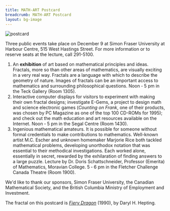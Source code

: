 ```yaml
---
title: MATH-ART Postcard
breadcrumb: MATH-ART Postcard
layout: bg-image
---
```

<div class="lightcthru card-body rounded m-2">
<div class="container">
  <img src="{{ "/assets/projects/img/teck-postcard.jpg" | relative_url }}" 
  alt="postcard" class="img-responsive m-2" />
</div>
<p>
Three public events take place on December 9 at Simon Fraser University at
Harbour Centre, 515 West Hastings Street. 
For more information or to reserve seats at the lecture, call 291-5100.
</p>
			
<ol>
<li>
An <strong>exhibition</strong>
   of art based on mathematical principles and ideas.
   Fractals, more so than other areas of mathematics,
   are visually exciting in a very real way. 
   Fractals are a language with which to describe the geometry of nature. 
   Images of fractals can be an important access to
   mathematics and surrounding philosophical questions. 
   Noon &dash; 5 pm in the Teck Gallery (Room 1305).
</li>
<li>
Interactive computer displays for visitors
   to experiment with making their own fractal designs; investigate 
   E-Gems, a project to design math and science electronic games 
   (<em>Counting on Frank</em>, one of their products, was chosen by 
   PC Magazine as one of the top 100 CD-ROMs for 1995); 
   and check out the math education and art resources available on
   the Internet. 
   Noon &dash; 5 pm in the Segal Centre (Room 1430).
</li>
<li>
Ingenious mathematical amateurs. It is possible for someone without
   formal credentials to make contributions to mathematics. Well-known artist
   M.C. Escher and unknown homemaker Marjorie Rice both tackled mathematical
   problems, developing unorthodox notation that was essential to their
   methodical investigations. Each worked alone, essentially in secret,
   rewarded by the exhilaration of finding answers to a large puzzle. Lecture
   by Dr. Doris Schattschneider, Professor (Emerita) of Mathematics, 
   Moravian College.
   5 &dash; 6 pm in the Fletcher Challenge Canada Theatre (Room 1900).
</li>
</ol>
			
<p>
We'd like to thank our sponsors, 
Simon Fraser University, 
the Canadian Mathematical Society,
and the British Columbia Ministry of Employment and Investment. 
</p>

<p>
The fractal on this postcard is <a href="1995-MATH-ART-at-SFU-Teck-Gallery.html#fiery">
<em>Fiery Dragon</em></a> (1990), by Daryl H. Hepting.
</p>
</div>
